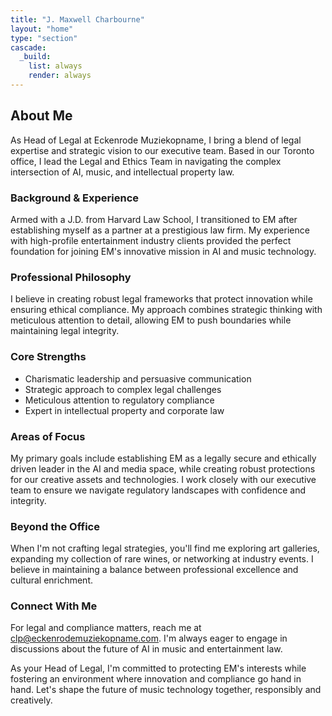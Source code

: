 ```yaml
---
title: "J. Maxwell Charbourne"
layout: "home"
type: "section"
cascade:
  _build:
    list: always
    render: always
---
```

## About Me

As Head of Legal at Eckenrode Muziekopname, I bring a blend of legal expertise and strategic vision to our executive team. Based in our Toronto office, I lead the Legal and Ethics Team in navigating the complex intersection of AI, music, and intellectual property law.

### Background & Experience

Armed with a J.D. from Harvard Law School, I transitioned to EM after establishing myself as a partner at a prestigious law firm. My experience with high-profile entertainment industry clients provided the perfect foundation for joining EM's innovative mission in AI and music technology.

### Professional Philosophy

I believe in creating robust legal frameworks that protect innovation while ensuring ethical compliance. My approach combines strategic thinking with meticulous attention to detail, allowing EM to push boundaries while maintaining legal integrity.

### Core Strengths

- Charismatic leadership and persuasive communication
- Strategic approach to complex legal challenges
- Meticulous attention to regulatory compliance
- Expert in intellectual property and corporate law

### Areas of Focus

My primary goals include establishing EM as a legally secure and ethically driven leader in the AI and media space, while creating robust protections for our creative assets and technologies. I work closely with our executive team to ensure we navigate regulatory landscapes with confidence and integrity.

### Beyond the Office

When I'm not crafting legal strategies, you'll find me exploring art galleries, expanding my collection of rare wines, or networking at industry events. I believe in maintaining a balance between professional excellence and cultural enrichment.

### Connect With Me

For legal and compliance matters, reach me at [clp@eckenrodemuziekopname.com](mailto:clp@eckenrodemuziekopname.com). I'm always eager to engage in discussions about the future of AI in music and entertainment law.

<aside>
As your Head of Legal, I'm committed to protecting EM's interests while fostering an environment where innovation and compliance go hand in hand. Let's shape the future of music technology together, responsibly and creatively.

</aside>